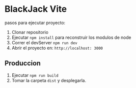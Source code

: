# BlackJack Vite

pasos para ejecutar proyecto:

1. Clonar repositorio
2. Ejecutar ```npm install``` para reconstruir los modulos de node
3. Correr el devServer ``npm run dev``
4. Abrir el proyecto en: ```http://localhost: 3000```


## Produccion

1. Ejecutar ```npm run build```
2. Tomar la carpeta ```dist``` y desplegarla.
